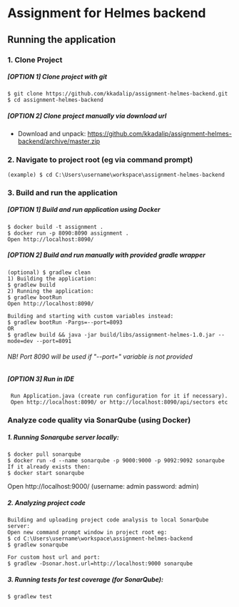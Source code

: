 # Assignment for Helmes backend

## Running the application
### 1. Clone Project
##### [OPTION 1] Clone project with git
    $ git clone https://github.com/kkadalip/assignment-helmes-backend.git
    $ cd assignment-helmes-backend
##### [OPTION 2] Clone project manually via download url
   * Download and unpack:
   https://github.com/kkadalip/assignment-helmes-backend/archive/master.zip

### 2. Navigate to project root (eg via command prompt)
    (example) $ cd C:\Users\username\workspace\assignment-helmes-backend

### 3. Build and run the application
##### [OPTION 1] Build and run application using Docker
    $ docker build -t assignment .
    $ docker run -p 8090:8090 assignment .
    Open http://localhost:8090/
##### [OPTION 2] Build and run manually with provided gradle wrapper
    (optional) $ gradlew clean
    1) Building the application:
    $ gradlew build
    2) Running the application:
    $ gradlew bootRun
    Open http://localhost:8090/
    
    Building and starting with custom variables instead:
    $ gradlew bootRun -Pargs=--port=8093
    OR
    $ gradlew build && java -jar build/libs/assignment-helmes-1.0.jar --mode=dev --port=8091
######	NB! Port 8090 will be used if "--port=" variable is not provided
##### [OPTION 3] Run in IDE
     Run Application.java (create run configuration for it if necessary). 
     Open http://localhost:8090/ or http://localhost:8090/api/sectors etc


### Analyze code quality via SonarQube (using Docker)
##### 1. Running Sonarqube server locally:
    $ docker pull sonarqube
    $ docker run -d --name sonarqube -p 9000:9000 -p 9092:9092 sonarqube
    If it already exists then:
    $ docker start sonarqube
Open http://localhost:9000/ (username: admin password: admin)
##### 2. Analyzing project code
    Building and uploading project code analysis to local SonarQube server: 
    Open new command prompt window in project root eg:
    $ cd C:\Users\username\workspace\assignment-helmes-backend
    $ gradlew sonarqube
    
    For custom host url and port: 
    $ gradlew -Dsonar.host.url=http://localhost:9000 sonarqube
##### 3. Running tests for test coverage (for SonarQube):
	$ gradlew test